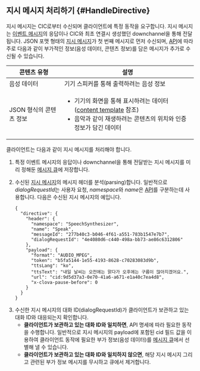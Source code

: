 ## 지시 메시지 처리하기 {#HandleDirective}
지시 메시지는 CIC로부터 수신되며 클라이언트에 특정 동작을 요구합니다. 지시 메시지는 [이벤트 메시지](#SendEvent)의 응답이나 CIC와 최초 연결시 생성했던 downchannel을 통해 전달됩니다. JSON 포맷 형태의 [지시 메시지](/CIC/CIC_Message_Format.md#Directive)가 첫 번째 메시지로 먼저 수신되며, [API](/CIC/References/CIC_API.md)에 따라 주로 다음과 같이 부가적인 정보(음성 데이터, 콘텐츠 정보)를 담은 메시지가 추가로 수신될 수 있습니다.

| 콘텐츠 유형            | 설명                                             |
|---------------------|-------------------------------------------------|
| 음성 데이터            | 기기 스피커를 통해 출력하려는 음성 정보                  |
| JSON 형식의 콘텐츠 정보 | <ul><li>기기의 화면을 통해 표시하려는 데이터(<a href="/CIC/References/Content_Templates.md">content template</a> 참조)</li><li>음악과 같이 재생하려는 콘텐츠의 위치와 인증 정보가 담긴 데이터</li></ul> |

클라이언트는 다음과 같이 지시 메시지를 처리해야 합니다.

<ol>
<li><p>특정 이벤트 메시지의 응답이나 downchannel을 통해 전달받는 지시 메시지를 미리 정해둔 <a href="#ManageMessageQ">메시지 큐</a>에 저장합니다.</p>
</li>
<li><p>수신된 <a href="/CIC/References/CIC_Message_Format.html#Directive">지시 메시지</a>의 메시지 헤더를 분석(parsing)합니다. 일반적으로 <em>dialogRequestId</em>는 사용자 요청, <em>namespace</em>와 <em>name</em>은 <a href="/CIC/References/CIC_API.html">API</a>를 구분하는데 사용합니다. 다음은 수신된 지시 메시지의 예입니다.</p>
<pre><code>{
  "directive": {
    "header": {
      "namespace": "SpeechSynthesizer",
      "name": "Speak",
      "messageId": "277b40c3-b046-4f61-a551-783b1547e7b7",
      "dialogRequestId": "4e4080d6-c440-498a-bb73-ae86c6312806"
    },
    "payload": {
      "format": "AUDIO_MPEG",
      "token": "b5fa5144-1e55-4193-8628-c70283083d9b",
      "ttsLang": "ko",
      "ttsText": "내일 날씨는 오전에는 맑다가 오후에는 구름이 많아지겠어요.",
      "url": "cid:9d5d37a3-0e70-41a6-a671-e1a40c7ea4d8",
      "x-clova-pause-before": 0
    }
  }
}
</code></pre>
</li>
<li>수신한 지시 메시지의 대화 ID(dialogRequestId)가 클라이언트가 보관하고 있는 대화 ID와 대응되는지 확인합니다.
<ul>
<li><strong>클라이언트가 보관하고 있는 대화 ID와 일치하면</strong>, API 명세에 따라 필요한 동작을 수행합니다. 일반적으로 지시 메시지의 payload에 포함된 cid 필드 값을 이용하여 클라이언트 동작에 필요한 부가 정보(음성 데이터)를 <a href="#ManageMessageQ">메시지 큐</a>에서 선별해 낼 수 있습니다.</li>
<li><strong>클라이언트가 보관하고 있는 대화 ID와 일치하지 않으면</strong>, 해당 지시 메시지 그리고 관련된 부가 정보 메시지를 무시하고 큐에서 제거합니다.</li>
</ul>
</li>
</ol>
